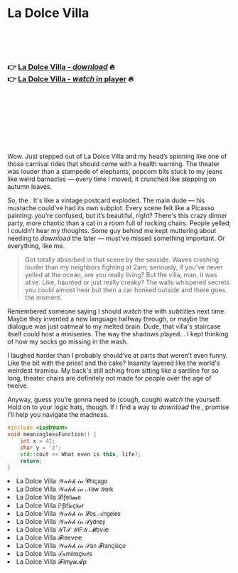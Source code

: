 <h1>La Dolce Villa</h1>

<br><br><br>

<h3>👉 <a href="https://Tylers-otheradvic1989.github.io/dufjkxfwsb/">La Dolce Villa - 𝘥𝘰𝘸𝘯𝘭𝘰𝘢𝘥</a> 🔥<br>
👉 <a href="https://Tylers-otheradvic1989.github.io/dufjkxfwsb/">La Dolce Villa - 𝘸𝘢𝘵𝘤𝘩 in player</a> 🔥
</h3>



<br><br><br><br><br><br><br>


Wow. Just stepped out of La Dolce Villa and my head’s spinning like one of those carnival rides that should come with a health warning. The theater was louder than a stampede of elephants, popcorn bits stuck to my jeans like weird barnacles — every time I moved, it crunched like stepping on autumn leaves. 

So, the  . It's like a vintage postcard exploded. The main dude — his mustache could’ve had its own subplot. Every scene felt like a Picasso painting: you’re confused, but it’s beautiful, right? There's this crazy dinner party, more chaotic than a cat in a room full of rocking chairs. People yelled; I couldn’t hear my thoughts. Some guy behind me kept muttering about needing to 𝘥𝘰𝘸𝘯𝘭𝘰𝘢𝘥 the   later — must’ve missed something important. Or everything, like me.

> Got totally absorbed in that scene by the seaside. Waves crashing louder than my neighbors fighting at 2am; seriously, if you've never yelled at the ocean, are you really living? But the villa, man, it was alive. Like, haunted or just really creaky? The walls whispered secrets you could almost hear but then a car honked outside and there goes the moment.

Remembered someone saying I should 𝘸𝘢𝘵𝘤𝘩 the   with 𝘴𝘶𝘣𝘵𝘪𝘵𝘭𝘦s next time. Maybe they invented a new language halfway through, or maybe the dialogue was just oatmeal to my melted brain. Dude, that villa's staircase itself could host a miniseries. The way the shadows played… I kept thinking of how my socks go missing in the wash.

I laughed harder than I probably should’ve at parts that weren’t even funny. Like the bit with the priest and the cake? Insanity layered like the world's weirdest tiramisu. My back's still aching from sitting like a sardine for so long, theater chairs are definitely not made for people over the age of twelve. 

Anyway, guess you’re gonna need to (cough, cough) 𝘸𝘢𝘵𝘤𝘩 the   yourself. Hold on to your logic hats, though. If I find a way to 𝘥𝘰𝘸𝘯𝘭𝘰𝘢𝘥 the  , promise I’ll help you navigate the madness.

```c++
#include <io𝘴𝘵𝘳𝘦𝘢𝘮>
void meaninglessFunction() {
    int x = 42;
    char y = 'z';
    std::cout << What even is this, life?;
    return;
}
```

<li>La Dolce Villa 𝒲𝒶𝓉𝒸𝒽 𝒾𝓃 𝓒𝗁𝗂ç𝖺𝗀𝗈</li>
<li>La Dolce Villa 𝒲𝒶𝓉𝒸𝒽 𝒾𝓃 𝒩𝖾𝗐 𝒴𝗈𝗋𝗄</li>
<li>La Dolce Villa 𝓛𝗂ƒ𝖾𝗍𝗂𝓶𝖾</li>
<li>La Dolce Villa 𝙿Ꞵť𝗅𝓸ç𝗄𝓮𝗋</li>
<li>La Dolce Villa 𝒲𝒶𝓉𝒸𝒽 𝒾𝓃 𝓛𝗈𝗌 𝒜𝗇𝗀𝖾𝗅𝖾𝗌</li>
<li>La Dolce Villa 𝒲𝒶𝓉𝒸𝒽 𝒾𝓃 𝒮𝗒𝖽𝗇𝖾𝗒</li>
<li>La Dolce Villa 𝒴𝖳𝒮 𝒴𝖨𝖥𝒴 𝓜𝗈ν𝗂𝖾</li>
<li>La Dolce Villa 𝓕𝗋𝖾𝖾ν𝖾𝖾</li>
<li>La Dolce Villa 𝒲𝒶𝓉𝒸𝒽 𝒾𝓃 𝒮𝖺𝗇 𝓕𝗋𝖺𝗇ç𝗂𝗌ç𝗈</li>
<li>La Dolce Villa 𝒯𝒶𝗆𝗂𝗅𝗋𝗈ç𝗄𝑒𝗋𝗌</li>
<li>La Dolce Villa 𝓕𝗂𝗅𝗆𝗒𝗐𝓐ρ</li>
